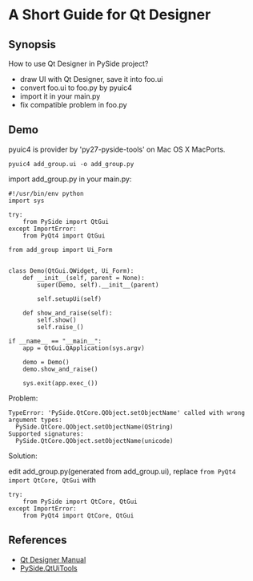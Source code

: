 ﻿# A Short Guide for Qt Designer 

## Synopsis

How to use Qt Designer in PySide project?

 - draw UI with Qt Designer, save it into foo.ui
 - convert foo.ui to foo.py by pyuic4
 - import it in your main.py
 - fix compatible problem in foo.py

## Demo

pyuic4 is provider by 'py27-pyside-tools' on Mac OS X MacPorts.

    pyuic4 add_group.ui -o add_group.py

import add_group.py in your main.py:

```
#!/usr/bin/env python
import sys

try:
    from PySide import QtGui
except ImportError:
    from PyQt4 import QtGui

from add_group import Ui_Form


class Demo(QtGui.QWidget, Ui_Form):
    def __init__(self, parent = None):
        super(Demo, self).__init__(parent)

        self.setupUi(self)

    def show_and_raise(self):
        self.show()
        self.raise_()

if __name__ == "__main__":
    app = QtGui.QApplication(sys.argv)

    demo = Demo()
    demo.show_and_raise()

    sys.exit(app.exec_())
```

Problem:

```
TypeError: 'PySide.QtCore.QObject.setObjectName' called with wrong argument types:
  PySide.QtCore.QObject.setObjectName(QString)
Supported signatures:
  PySide.QtCore.QObject.setObjectName(unicode)
```

Solution:

edit add_group.py(generated from add_group.ui), replace `from PyQt4 import QtCore, QtGui` with

```
try:
    from PySide import QtCore, QtGui
except ImportError:
    from PyQt4 import QtCore, QtGui
```

## References

 - [Qt Designer Manual](http://developer.qt.nokia.com/doc/qt-4.8/designer-manual.html)
 - [PySide.QtUiTools](http://www.pyside.org/docs/pyside/PySide/QtUiTools/QUiLoader.html)
